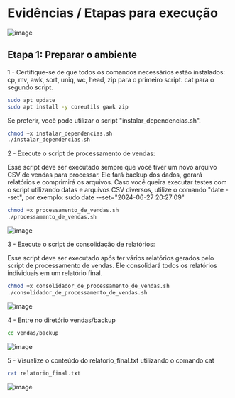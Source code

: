 # Evidências / Etapas para execução

![image](https://github.com/LucasTeixeiraSantos/compass_data-ai/assets/134326998/2b7541fa-8db2-4067-99e8-74d59f1cad43)

## Etapa 1: Preparar o ambiente

1 - Certifique-se de que todos os comandos necessários estão instalados:
        cp, mv, awk, sort, uniq, wc, head, zip para o primeiro script.
        cat para o segundo script.
```bash
sudo apt update
sudo apt install -y coreutils gawk zip
```
Se preferir, você pode utilizar o script "instalar_dependencias.sh".
```bash
chmod +x instalar_dependencias.sh
./instalar_dependencias.sh
```
2 - Execute o script de processamento de vendas:

Esse script deve ser executado sempre que você tiver um novo arquivo CSV de vendas para processar. Ele fará backup dos dados, gerará relatórios e comprimirá os arquivos. Caso você queira executar testes com o script utilizando datas e arquivos CSV diversos, utilize o comando "date --set", por exemplo: sudo date --set="2024-06-27 20:27:09"

```bash
chmod +x processamento_de_vendas.sh
./processamento_de_vendas.sh
```

![image](https://github.com/LucasTeixeiraSantos/compass_data-ai/assets/134326998/2c2de034-e940-448a-9891-b12948ab29a4)

3 - Execute o script de consolidação de relatórios:

Esse script deve ser executado após ter vários relatórios gerados pelo script de processamento de vendas. Ele consolidará todos os relatórios individuais em um relatório final.

```bash
chmod +x consolidador_de_processamento_de_vendas.sh
./consolidador_de_processamento_de_vendas.sh
```

![image](https://github.com/LucasTeixeiraSantos/compass_data-ai/assets/134326998/93521074-aa82-4a4e-a7cf-379959e9fde7)

4 - Entre no diretório vendas/backup

```bash
cd vendas/backup
```
![image](https://github.com/LucasTeixeiraSantos/compass_data-ai/assets/134326998/706ba969-f650-4f49-ba7c-86564a9ec307)

5 - Visualize o conteúdo do relatorio_final.txt utilizando o comando cat

```bash
cat relatorio_final.txt
```
![image](https://github.com/LucasTeixeiraSantos/compass_data-ai/assets/134326998/7c0739c3-5d35-47d8-80a3-e6d2398b9015)
